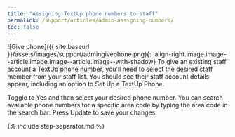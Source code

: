 ```yaml
---
title: "Assigning TextUp phone numbers to staff"
permalink: /support/articles/admin-assigning-numbers/
toc: false
---
```


![Give phone]({{ site.baseurl }}/assets/images/support/admingivephone.png){: .align-right.image.image--article.image.image--article.image--with-shadow} To give an existing staff account a TextUp phone number, you’ll need to select the desired staff member from your staff list. You should see their staff account details appear, including an option to Set Up a TextUp Phone.

Toggle to Yes and then select your desired phone number. You can search available phone numbers for a specific area code by typing the area code in the search bar. Press Update to save your changes.

{% include step-separator.md %}
